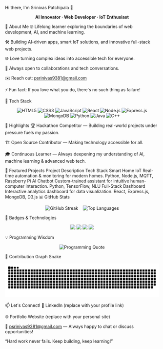 Hi there, I'm Srinivas Patchipala 👋
<p align="center"> <b>AI Innovator · Web Developer · IoT Enthusiast</b> </p>
🚀 About Me
🤓 Lifelong learner exploring the boundaries of web development, AI, and machine learning.

🛠️ Building AI-driven apps, smart IoT solutions, and innovative full-stack web projects.

🌐 Love turning complex ideas into accessible tech for everyone.

💬 Always open to collaborations and tech conversations.

✉️ Reach out: psrinivas9381@gmail.com

⚡ Fun fact: If you love what you do, there's no such thing as failure!

🧰 Tech Stack
<p align="center"> <img alt="HTML5" width="40px" src="https://cdn.jsdelivr.net/gh/devicons/devicon/icons/html5/html5-original.svg"/> <img alt="CSS3" width="40px" src="https://cdn.jsdelivr.net/gh/devicons/devicon/icons/css3/css3-original.svg"/> <img alt="JavaScript" width="40px" src="https://cdn.jsdelivr.net/gh/devicons/devicon/icons/javascript/javascript-original.svg"/> <img alt="React" width="40px" src="https://cdn.jsdelivr.net/gh/devicons/devicon/icons/react/react-original.svg"/> <img alt="Node.js" width="40px" src="https://cdn.jsdelivr.net/gh/devicons/devicon/icons/nodejs/nodejs-original.svg"/> <img alt="Express.js" width="40px" src="https://cdn.jsdelivr.net/gh/devicons/devicon/icons/express/express-original.svg"/> <img alt="MongoDB" width="40px" src="https://cdn.jsdelivr.net/gh/devicons/devicon/icons/mongodb/mongodb-original.svg"/> <img alt="Python" width="40px" src="https://cdn.jsdelivr.net/gh/devicons/devicon/icons/python/python-original.svg"/> <img alt="Java" width="40px" src="https://cdn.jsdelivr.net/gh/devicons/devicon/icons/java/java-original.svg"/> <img alt="C++" width="40px" src="https://cdn.jsdelivr.net/gh/devicons/devicon/icons/cplusplus/cplusplus-original.svg"/> </p>
🌟 Highlights
🏆 Hackathon Competitor — Building real-world projects under pressure fuels my passion.

🏗️ Open Source Contributor — Making technology accessible for all.

🎓 Continuous Learner — Always deepening my understanding of AI, machine learning & advanced web tech.

📝 Featured Projects
Project	Description	Tech Stack
Smart Home IoT	Real-time automation & monitoring for modern homes.	Python, Node.js, MQTT, Raspberry Pi
AI Chatbot	Custom-trained assistant for intuitive human-computer interaction.	Python, TensorFlow, NLU
Full-Stack Dashboard	Interactive analytics dashboard for data visualization.	React, Express.js, MongoDB, D3.js
📊 GitHub Stats
<p align="center"> <img src="https://streak-stats.demolab.com/?user=srinivasaiml&theme=radical&hide_border=true" alt="GitHub Streak"/> &nbsp;&nbsp; <img src="https://github-readme-stats.vercel.app/api/top-langs/?username=srinivasaiml&layout=compact&langs_count=6&theme=dark" alt="Top Languages"/> </p>
🏅 Badges & Technologies
<p align="center"> <img src="https://img.shields.io/badge/Code-Python-blue?style=flat-square&logo=python"/> <img src="https://img.shields.io/badge/Web-React-orange?style=flat-square&logo=react"/> <img src="https://img.shields.io/badge/AI-DeepLearning-red?style=flat-square&logo=pytorch"/> <img src="https://img.shields.io/badge/IoT-RaspberryPi-green?style=flat-square&logo=raspberrypi"/> </p>
💡 Programming Wisdom
<p align="center"> <img src="https://quotes-github-readme.vercel.app/api?type=horizontal&theme=dark" alt="Programming Quote"/> </p>
🐍 Contribution Graph Snake
<p align="center"> <img src="https://raw.githubusercontent.com/srinivasaiml/srinivasaiml/main/snake.svg" alt="Snake Contribution Graph"/> </p>
📫 Let's Connect!
💼 LinkedIn (replace with your profile link)

🌐 Portfolio Website (replace with your personal site)

📧 psrinivas9381@gmail.com — Always happy to chat or discuss opportunities!

“Hard work never fails. Keep building, keep learning!”
